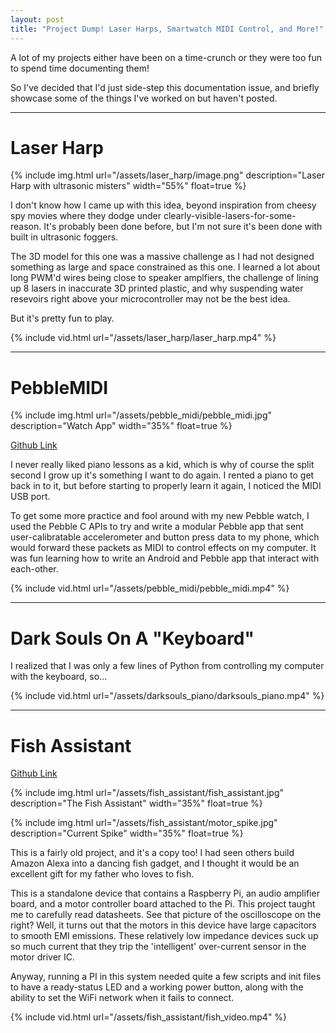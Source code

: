 ```yaml
---
layout: post
title: "Project Dump! Laser Harps, Smartwatch MIDI Control, and More!"
---
```


A lot of my projects either have been on a time-crunch or they were too fun to spend time documenting them!

So I've decided that I'd just side-step this documentation issue, and briefly showcase some of the things I've worked on but haven't posted.

---
# Laser Harp

{% include img.html 
           url="/assets/laser_harp/image.png" 
           description="Laser Harp with ultrasonic misters" 
           width="55%" float=true %}

I don't know how I came up with this idea, beyond inspiration from cheesy spy movies where they dodge under clearly-visible-lasers-for-some-reason. It's probably been done before, but I'm not sure it's been done with built in ultrasonic foggers.

The 3D model for this one was a massive challenge as I had not designed something as large and space constrained as this one. I learned a lot about long PWM'd wires being close to speaker amplfiers, the challenge of lining up 8 lasers in inaccurate 3D printed plastic, and why suspending water resevoirs right above your microcontroller may not be the best idea.

But it's pretty fun to play.

{% include vid.html url="/assets/laser_harp/laser_harp.mp4" %}

---
# PebbleMIDI

{% include img.html 
           url="/assets/pebble_midi/pebble_midi.jpg" 
           description="Watch App" 
           width="35%" float=true %}

[Github Link](https://github.com/alextechcc/PebbleMIDI)

I never really liked piano lessons as a kid, which is why of course the split second I grow up it's something I want to do again. I rented a piano to get back in to it, but before starting to properly learn it again, I noticed the MIDI USB port.

To get some more practice and fool around with my new Pebble watch, I used the Pebble C APIs to try and write a modular Pebble app that sent user-calibratable accelerometer and button press data to my phone, which would forward these packets as MIDI to control effects on my computer. It was fun learning how to write an Android and Pebble app that interact with each-other.

{% include vid.html url="/assets/pebble_midi/pebble_midi.mp4" %}

---
# Dark Souls On A "Keyboard"

I realized that I was only a few lines of Python from controlling my computer with the keyboard, so...

{% include vid.html url="/assets/darksouls_piano/darksouls_piano.mp4" %}

---
# Fish Assistant

[Github Link](https://github.com/alextechcc/fish_assistant)

{% include img.html 
           url="/assets/fish_assistant/fish_assistant.jpg" 
           description="The Fish Assistant" 
           width="35%" float=true %}

{% include img.html 
           url="/assets/fish_assistant/motor_spike.jpg" 
           description="Current Spike" 
           width="35%" float=true %}

This is a fairly old project, and it's a copy too! I had seen others build Amazon Alexa into a dancing fish gadget, and I thought it would be an excellent gift for my father who loves to fish.

This is a standalone device that contains a Raspberry Pi, an audio amplifier board, and a motor controller board attached to the Pi. This project taught me to carefully read datasheets. See that picture of the oscilloscope on the right? Well, it turns out that the motors in this device have large capacitors to smooth EMI emissions. These relatively low impedance devices suck up so much current that they trip the 'intelligent' over-current sensor in the motor driver IC.

Anyway, running a PI in this system needed quite a few scripts and init files to have a ready-status LED and a working power button, along with the ability to set the WiFi network when it fails to connect.

{% include vid.html url="/assets/fish_assistant/fish_video.mp4" %}
